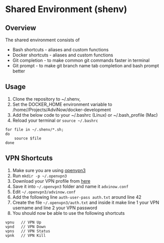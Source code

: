 # Shared Environment (shenv)

## Overview

The shared environment consists of 

- Bash shortcuts - aliases and custom functions
- Docker shortcuts - aliases and custom functions
- Git completion - to make common git commands faster in terminal
- Git prompt - to make git branch name tab completion and bash prompt better

## Usage

1. Clone the repository to ~/.shenv, 
1. Set the DOCKER_HOME environment variable to /home/<YOUR-USER>/Projects/AdviNow/docker-development
1. Add the below code to your ~/.bashrc (Linux) or ~/.bash_profile (Mac)
1. Reload your terminal or `source ~/.bashrc`

```
for file in ~/.shenv/*.sh;
do
    source $file
done
```

## VPN Shortcuts

1. Make sure you are using [openvpn3](https://openvpn.net/cloud-docs/openvpn-3-client-for-linux/)
1. Run `mkdir -p ~/.openvpn3`
1. Download your VPN profile from [here](https://cloudconnect.advinow.net:943/)
1. Save it into `~/.openvpn3` folder and name it `advinow.conf`
1. Edit `~/.openvpn3/advinow.conf`
1. Add the following line `auth-user-pass auth.txt` around line 42
1. Create the file `~/.openvpn3/auth.txt` and inside it make line 1 your VPN username and line 2 your VPN password
1. You should now be able to use the following shortcuts

```
vpnu   // VPN Up
vpnd   // VPN Down
vpns   // VPN Status
vpnk   // VPN Kill
```

